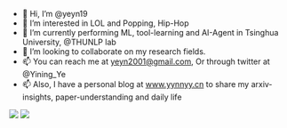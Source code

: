 - 👋 Hi, I’m @yeyn19
- 👀 I’m interested in LOL and Popping, Hip-Hop
- 🌱 I’m currently performing ML, tool-learning and AI-Agent in Tsinghua University, @THUNLP lab
- 💞️ I’m looking to collaborate on my research fields.
- 📫 You can reach me at yeyn2001@gmail.com, Or through twitter at @Yining_Ye
- 📫 Also, I have a personal blog at www.yynnyy.cn to share my arxiv-insights, paper-understanding and daily life

<img src="https://github-readme-stats.vercel.app/api?username=yeyn19&show_icons=true&theme=radical">

<img src="https://github-readme-stats.vercel.app/api/top-langs/?username=yeyn19&layout=compact&theme=radical">



<!---
yeyn19/yeyn19 is a ✨ special ✨ repository because its `README.md` (this file) appears on your GitHub profile.
You can click the Preview link to take a look at your changes.
--->

